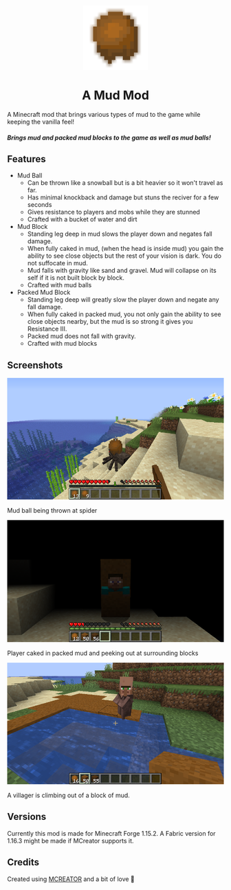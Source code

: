 <p align="center">
  <img src="images/MudModIconTransparent.png" width="150" title="Logo">
</p>
<h1 align="center">A Mud Mod</h1>

A Minecraft mod that brings various types of mud to the game while keeping the vanilla feel!

##### Brings mud and packed mud blocks to the game as well as mud balls!

## Features
- Mud Ball
  - Can be thrown like a snowball but is a bit heavier so it won't travel as far.
  - Has minimal knockback and damage but stuns the reciver for a few seconds
  - Gives resistance to players and mobs while they are stunned
  - Crafted with a bucket of water and dirt
- Mud Block
  - Standing leg deep in mud slows the player down and negates fall damage.
  - When fully caked in mud, (when the head is inside mud) you gain the ability to see close objects but the rest of your vision is dark. You do not suffocate in mud.
  - Mud falls with gravity like sand and gravel. Mud will collapse on its self if it is not built block by block.
  - Crafted with mud balls
 - Packed Mud Block
   - Standing leg deep will greatly slow the player down and negate any fall damage.
   - When fully caked in packed mud, you not only gain the ability to see close objects nearby, but the mud is so strong it gives you Resistance III.
   - Packed mud does not fall with gravity.
   - Crafted with mud blocks
   
## Screenshots
![Mud ball being thrown](https://raw.githubusercontent.com/venashial/MudMod/main/images/ThrowingMudBall.png)

Mud ball being thrown at spider

![Player caked in mud and peeking out](https://raw.githubusercontent.com/venashial/MudMod/main/images/HiddenInMud.png)

Player caked in packed mud and peeking out at surrounding blocks

![Villager stuck in block of mud](https://raw.githubusercontent.com/venashial/MudMod/main/images/StuckInMud.png)

A villager is climbing out of a block of mud.

## Versions
Currently this mod is made for Minecraft Forge 1.15.2. A Fabric version for 1.16.3 might be made if MCreator supports it.

## Credits
Created using [MCREATOR](https://mcreator.net/) and a bit of love 💖
